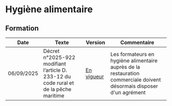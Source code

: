 # Hygiène alimentaire

## Formation

| Date       | Texte                                                                                 | Version                                                                                                   | Commentaire                                                                                                          |
| ---------- | ------------------------------------------------------------------------------------- | --------------------------------------------------------------------------------------------------------- | -------------------------------------------------------------------------------------------------------------------- |
| 06/09/2025 | Décret n°2025-922 modifiant l’article D. 233-12 du code rural et de la pêche maritime | [En vigueur](https://www.legifrance.gouv.fr/download/pdf?id=rb8gm4rObqLryfLTFw-FBTkhrqEkpM01d0ueR1WkGMM=) | Les formateurs en hygiène alimentaire auprès de la restauration commerciale doivent désormais disposer d'un agrément |
